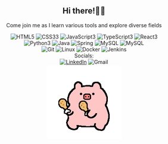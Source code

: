 <div align=center>
  <h2>Hi there!👋🏻</h2>
  <p>Come join me as I learn various tools and explore diverse fields</p>
  <img alt="HTML5" src="https://img.shields.io/badge/HTML5-%23f06529?logo=html5&logoColor=%23ebebeb&labelColor=%23f06529">
  <img alt="CSS33" src="https://img.shields.io/badge/CSS3-%231572B6?logo=css3&logoColor=%23ebebeb&labelColor=%231572B6">
  <img alt="JavaScript3" src="https://img.shields.io/badge/JavaScript-%23F7DF1E?logo=javascript&logoColor=%23000000&labelColor=%23F7DF1E">
  <img alt="TypeScript3" src="https://img.shields.io/badge/TypeScript-%233178C6?logo=typescript&logoColor=%23ebebeb&labelColor=%233178C6">
  <img alt="React3" src="https://img.shields.io/badge/React-%2361DAFB?logo=react&logoColor=%23000000&labelColor=%2361DAFB">
  <br>
  <img alt="Python3" src="https://img.shields.io/badge/Python3-%233776AB?logo=python&logoColor=%23ebebeb&labelColor=%233776AB">
  <img alt="Java" src="https://img.shields.io/badge/Java-%23F80000?logo=oracle&logoColor=%23ebebeb&labelColor=%23F80000">
  <img alt="Spring" src="https://img.shields.io/badge/Spring-%236DB33F?logo=spring&logoColor=%23ebebeb&labelColor=%236DB33F">
  <img alt="MySQL" src="https://img.shields.io/badge/MySQL-%234479A1?logo=mysql&logoColor=%23ebebeb&labelColor=%234479A1">
  <img alt="MySQL" src="https://img.shields.io/badge/MySQL-%234479A1?logo=mysql&logoColor=%23ebebeb&labelColor=%234479A1">
  <br>
  <img alt="Git" src="https://img.shields.io/badge/Git-%23F05032?logo=git&logoColor=%23ebebeb&labelColor=%23F05032">
  <img alt="Linux" src="https://img.shields.io/badge/Linux-%23FCC624?logo=linux&logoColor=%23000000&labelColor=%23FCC624">
  <img alt="Docker" src="https://img.shields.io/badge/Docker-%232496ED?logo=docker&logoColor=%23ebebeb&labelColor=%232496ED">
  <img alt="Jenkins" src="https://img.shields.io/badge/Jenkins-%23D24939?logo=jenkins&logoColor=%23ebebeb&labelColor=%23D24939">
  <br>
  Socials:
  <br>
  <a href="https://www.linkedin.com/in/jonetta/"><img alt="LinkedIn" src="https://img.shields.io/badge/LinkedIn-%230A66C2?logo=linkedin&logoColor=%23ebebeb&labelColor=%230A66C2"></a>
  <img alt="Gmail" src="https://img.shields.io/badge/Gmail-%23EA4335?logo=gmail&logoColor=%23ebebeb&labelColor=%23EA4335">
  <br>
  <img alt="pig dancing with drumsticks" src="/assets/giphy-pig-drumsticks.gif">
</div>
